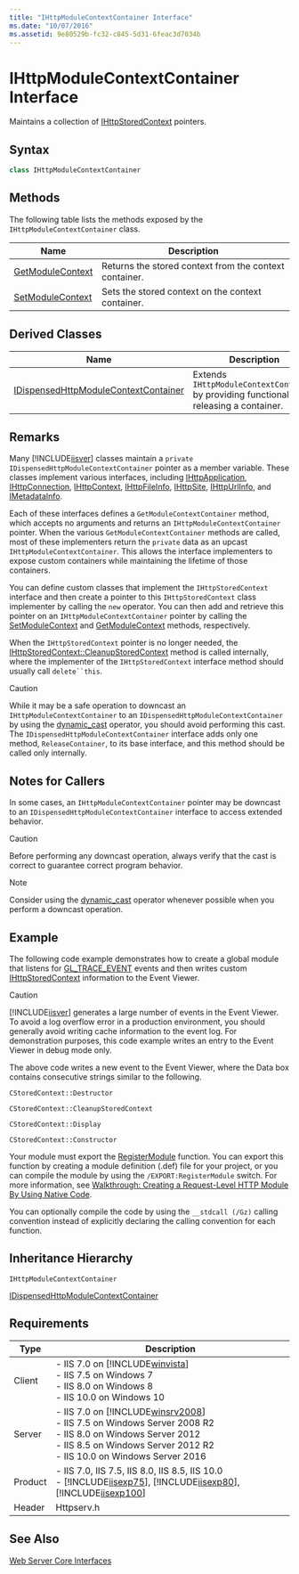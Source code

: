 ```yaml
---
title: "IHttpModuleContextContainer Interface"
ms.date: "10/07/2016"
ms.assetid: 9e80529b-fc32-c845-5d31-6feac3d7034b
---
```

# IHttpModuleContextContainer Interface
Maintains a collection of [IHttpStoredContext](../../web-development-reference\native-code-api-reference/ihttpstoredcontext-interface.md) pointers.  
  
## Syntax  
  
```cpp  
class IHttpModuleContextContainer  
```  
  
## Methods  
 The following table lists the methods exposed by the `IHttpModuleContextContainer` class.  
  
|Name|Description|  
|----------|-----------------|  
|[GetModuleContext](../../web-development-reference\native-code-api-reference/ihttpmodulecontextcontainer-getmodulecontext-method.md)|Returns the stored context from the context container.|  
|[SetModuleContext](../../web-development-reference\native-code-api-reference/ihttpmodulecontextcontainer-setmodulecontext-method.md)|Sets the stored context on the context container.|  
  
## Derived Classes  
  
|Name|Description|  
|----------|-----------------|  
|[IDispensedHttpModuleContextContainer](../../web-development-reference\native-code-api-reference/idispensedhttpmodulecontextcontainer-interface.md)|Extends `IHttpModuleContextContainer` by providing functionality for releasing a container.|  
  
## Remarks  
 Many [!INCLUDE[iisver](../../wmi-provider/includes/iisver-md.md)] classes maintain a `private` `IDispensedHttpModuleContextContainer` pointer as a member variable. These classes implement various interfaces, including [IHttpApplication](../../web-development-reference\native-code-api-reference/ihttpapplication-interface.md), [IHttpConnection](../../web-development-reference\native-code-api-reference/ihttpconnection-interface.md), [IHttpContext](../../web-development-reference\native-code-api-reference/ihttpcontext-interface.md), [IHttpFileInfo](../../web-development-reference\native-code-api-reference/ihttpfileinfo-interface.md), [IHttpSite](../../web-development-reference\native-code-api-reference/ihttpsite-interface.md), [IHttpUrlInfo](../../web-development-reference\native-code-api-reference/ihttpurlinfo-interface.md), and [IMetadataInfo](../../web-development-reference\native-code-api-reference/imetadatainfo-interface.md).  
  
 Each of these interfaces defines a `GetModuleContextContainer` method, which accepts no arguments and returns an `IHttpModuleContextContainer` pointer. When the various `GetModuleContextContainer` methods are called, most of these implementers return the `private` data as an upcast `IHttpModuleContextContainer`. This allows the interface implementers to expose custom containers while maintaining the lifetime of those containers.  
  
 You can define custom classes that implement the `IHttpStoredContext` interface and then create a pointer to this `IHttpStoredContext` class implementer by calling the `new` operator. You can then add and retrieve this pointer on an `IHttpModuleContextContainer` pointer by calling the [SetModuleContext](../../web-development-reference\native-code-api-reference/ihttpmodulecontextcontainer-setmodulecontext-method.md) and [GetModuleContext](../../web-development-reference\native-code-api-reference/ihttpmodulecontextcontainer-getmodulecontext-method.md) methods, respectively.  
  
 When the `IHttpStoredContext` pointer is no longer needed, the [IHttpStoredContext::CleanupStoredContext](../../web-development-reference\native-code-api-reference/ihttpstoredcontext-cleanupstoredcontext-method.md) method is called internally, where the implementer of the `IHttpStoredContext` interface method should usually call `delete``this`.  
  
> [!CAUTION]
>  While it may be a safe operation to downcast an `IHttpModuleContextContainer` to an `IDispensedHttpModuleContextContainer` by using the [dynamic_cast](http://go.microsoft.com/fwlink/?LinkId=57556) operator, you should avoid performing this cast. The `IDispensedHttpModuleContextContainer` interface adds only one method, `ReleaseContainer`, to its base interface, and this method should be called only internally.  
  
## Notes for Callers  
 In some cases, an `IHttpModuleContextContainer` pointer may be downcast to an `IDispensedHttpModuleContextContainer` interface to access extended behavior.  
  
> [!CAUTION]
>  Before performing any downcast operation, always verify that the cast is correct to guarantee correct program behavior.  
  
> [!NOTE]
>  Consider using the [dynamic_cast](http://go.microsoft.com/fwlink/?LinkId=57556) operator whenever possible when you perform a downcast operation.  
  
## Example  
 The following code example demonstrates how to create a global module that listens for [GL_TRACE_EVENT](../../web-development-reference\native-code-api-reference/request-processing-constants.md) events and then writes custom [IHttpStoredContext](../../web-development-reference\native-code-api-reference/ihttpstoredcontext-interface.md) information to the Event Viewer.  
  
> [!CAUTION]
>  [!INCLUDE[iisver](../../wmi-provider/includes/iisver-md.md)] generates a large number of events in the Event Viewer. To avoid a log overflow error in a production environment, you should generally avoid writing cache information to the event log. For demonstration purposes, this code example writes an entry to the Event Viewer in debug mode only.  
  
<!-- TODO: review snippet reference  [!CODE [IHttpModuleContextContainer#1](IHttpModuleContextContainer#1)]  -->  
  
 The above code writes a new event to the Event Viewer, where the Data box contains consecutive strings similar to the following.  
  
```  
CStoredContext::Destructor  
```  
  
```  
CStoredContext::CleanupStoredContext  
```  
  
```  
CStoredContext::Display  
```  
  
```  
CStoredContext::Constructor  
```  
  
 Your module must export the [RegisterModule](../../web-development-reference\native-code-api-reference/pfn-registermodule-function.md) function. You can export this function by creating a module definition (.def) file for your project, or you can compile the module by using the `/EXPORT:RegisterModule` switch. For more information, see [Walkthrough: Creating a Request-Level HTTP Module By Using Native Code](../../web-development-reference\native-code-development-overview\walkthrough-creating-a-request-level-http-module-by-using-native-code.md).  
  
 You can optionally compile the code by using the `__stdcall (/Gz)` calling convention instead of explicitly declaring the calling convention for each function.  
  
## Inheritance Hierarchy  
 `IHttpModuleContextContainer`  
  
 [IDispensedHttpModuleContextContainer](../../web-development-reference\native-code-api-reference/idispensedhttpmodulecontextcontainer-interface.md)  
  
## Requirements  
  
|Type|Description|  
|----------|-----------------|  
|Client|-   IIS 7.0 on [!INCLUDE[winvista](../../wmi-provider/includes/winvista-md.md)]<br />-   IIS 7.5 on Windows 7<br />-   IIS 8.0 on Windows 8<br />-   IIS 10.0 on Windows 10|  
|Server|-   IIS 7.0 on [!INCLUDE[winsrv2008](../../wmi-provider/includes/winsrv2008-md.md)]<br />-   IIS 7.5 on Windows Server 2008 R2<br />-   IIS 8.0 on Windows Server 2012<br />-   IIS 8.5 on Windows Server 2012 R2<br />-   IIS 10.0 on Windows Server 2016|  
|Product|-   IIS 7.0, IIS 7.5, IIS 8.0, IIS 8.5, IIS 10.0<br />-   [!INCLUDE[iisexp75](../../web-development-reference/native-code-api-reference/includes/iisexp75-md.md)], [!INCLUDE[iisexp80](../../web-development-reference/native-code-api-reference/includes/iisexp80-md.md)], [!INCLUDE[iisexp100](../../web-development-reference/native-code-api-reference/includes/iisexp100-md.md)]|  
|Header|Httpserv.h|  
  
## See Also  
 [Web Server Core Interfaces](../../web-development-reference\native-code-api-reference/web-server-core-interfaces.md)